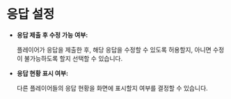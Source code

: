 # 응답 설정

*   **응답 제출 후 수정 가능 여부:**

    플레이어가 응답을 제출한 후, 해당 응답을 수정할 수 있도록 허용할지, 아니면 수정이 불가능하도록 할지 선택할 수 있습니다.
*   **응답 현황 표시 여부:**

    다른 플레이어들의 응답 현황을 화면에 표시할지 여부를 결정할 수 있습니다.



<figure><img src="../../.gitbook/assets/ㄱ7 (1).png" alt=""><figcaption></figcaption></figure>
